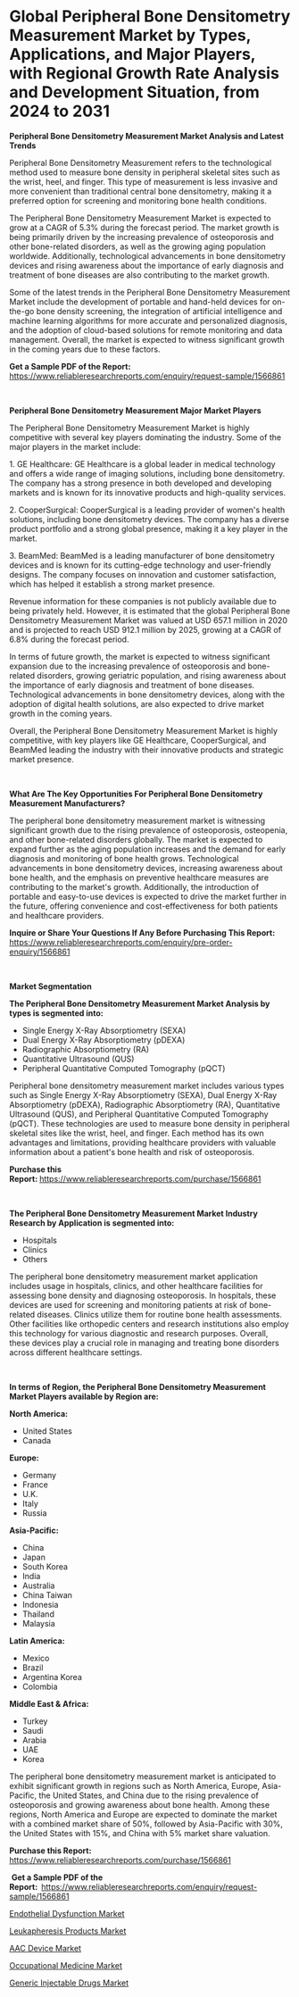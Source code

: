 <p><h1>Global Peripheral Bone Densitometry Measurement Market by Types, Applications, and Major Players, with Regional Growth Rate Analysis and Development Situation, from 2024 to 2031</h1></p><p><strong>Peripheral Bone Densitometry Measurement Market Analysis and Latest Trends</strong></p>
<p><p>Peripheral Bone Densitometry Measurement refers to the technological method used to measure bone density in peripheral skeletal sites such as the wrist, heel, and finger. This type of measurement is less invasive and more convenient than traditional central bone densitometry, making it a preferred option for screening and monitoring bone health conditions.</p><p>The Peripheral Bone Densitometry Measurement Market is expected to grow at a CAGR of 5.3% during the forecast period. The market growth is being primarily driven by the increasing prevalence of osteoporosis and other bone-related disorders, as well as the growing aging population worldwide. Additionally, technological advancements in bone densitometry devices and rising awareness about the importance of early diagnosis and treatment of bone diseases are also contributing to the market growth.</p><p>Some of the latest trends in the Peripheral Bone Densitometry Measurement Market include the development of portable and hand-held devices for on-the-go bone density screening, the integration of artificial intelligence and machine learning algorithms for more accurate and personalized diagnosis, and the adoption of cloud-based solutions for remote monitoring and data management. Overall, the market is expected to witness significant growth in the coming years due to these factors.</p></p>
<p><strong>Get a Sample PDF of the Report:&nbsp;</strong> <a href="https://www.reliableresearchreports.com/enquiry/request-sample/1566861">https://www.reliableresearchreports.com/enquiry/request-sample/1566861</a></p>
<p>&nbsp;</p>
<p><strong>Peripheral Bone Densitometry Measurement Major Market Players</strong></p>
<p><p>The Peripheral Bone Densitometry Measurement Market is highly competitive with several key players dominating the industry. Some of the major players in the market include:</p><p>1. GE Healthcare: GE Healthcare is a global leader in medical technology and offers a wide range of imaging solutions, including bone densitometry. The company has a strong presence in both developed and developing markets and is known for its innovative products and high-quality services.</p><p>2. CooperSurgical: CooperSurgical is a leading provider of women's health solutions, including bone densitometry devices. The company has a diverse product portfolio and a strong global presence, making it a key player in the market.</p><p>3. BeamMed: BeamMed is a leading manufacturer of bone densitometry devices and is known for its cutting-edge technology and user-friendly designs. The company focuses on innovation and customer satisfaction, which has helped it establish a strong market presence.</p><p>Revenue information for these companies is not publicly available due to being privately held. However, it is estimated that the global Peripheral Bone Densitometry Measurement Market was valued at USD 657.1 million in 2020 and is projected to reach USD 912.1 million by 2025, growing at a CAGR of 6.8% during the forecast period. </p><p>In terms of future growth, the market is expected to witness significant expansion due to the increasing prevalence of osteoporosis and bone-related disorders, growing geriatric population, and rising awareness about the importance of early diagnosis and treatment of bone diseases. Technological advancements in bone densitometry devices, along with the adoption of digital health solutions, are also expected to drive market growth in the coming years. </p><p>Overall, the Peripheral Bone Densitometry Measurement Market is highly competitive, with key players like GE Healthcare, CooperSurgical, and BeamMed leading the industry with their innovative products and strategic market presence.</p></p>
<p>&nbsp;</p>
<p><strong>What Are The Key Opportunities For Peripheral Bone Densitometry Measurement Manufacturers?</strong></p>
<p><p>The peripheral bone densitometry measurement market is witnessing significant growth due to the rising prevalence of osteoporosis, osteopenia, and other bone-related disorders globally. The market is expected to expand further as the aging population increases and the demand for early diagnosis and monitoring of bone health grows. Technological advancements in bone densitometry devices, increasing awareness about bone health, and the emphasis on preventive healthcare measures are contributing to the market's growth. Additionally, the introduction of portable and easy-to-use devices is expected to drive the market further in the future, offering convenience and cost-effectiveness for both patients and healthcare providers.</p></p>
<p><strong>Inquire or Share Your Questions If Any Before Purchasing This Report:</strong> <a href="https://www.reliableresearchreports.com/enquiry/pre-order-enquiry/1566861">https://www.reliableresearchreports.com/enquiry/pre-order-enquiry/1566861</a></p>
<p>&nbsp;</p>
<p><strong>Market Segmentation</strong></p>
<p><strong>The Peripheral Bone Densitometry Measurement Market Analysis by types is segmented into:</strong></p>
<p><ul><li>Single Energy X-Ray Absorptiometry (SEXA)</li><li>Dual Energy X-Ray Absorptiometry (pDEXA)</li><li>Radiographic Absorptiometry (RA)</li><li>Quantitative Ultrasound (QUS)</li><li>Peripheral Quantitative Computed Tomography (pQCT)</li></ul></p>
<p><p>Peripheral bone densitometry measurement market includes various types such as Single Energy X-Ray Absorptiometry (SEXA), Dual Energy X-Ray Absorptiometry (pDEXA), Radiographic Absorptiometry (RA), Quantitative Ultrasound (QUS), and Peripheral Quantitative Computed Tomography (pQCT). These technologies are used to measure bone density in peripheral skeletal sites like the wrist, heel, and finger. Each method has its own advantages and limitations, providing healthcare providers with valuable information about a patient's bone health and risk of osteoporosis.</p></p>
<p><strong>Purchase this Report:&nbsp;</strong><a href="https://www.reliableresearchreports.com/purchase/1566861">https://www.reliableresearchreports.com/purchase/1566861</a></p>
<p>&nbsp;</p>
<p><strong>The Peripheral Bone Densitometry Measurement Market Industry Research by Application is segmented into:</strong></p>
<p><ul><li>Hospitals</li><li>Clinics</li><li>Others</li></ul></p>
<p><p>The peripheral bone densitometry measurement market application includes usage in hospitals, clinics, and other healthcare facilities for assessing bone density and diagnosing osteoporosis. In hospitals, these devices are used for screening and monitoring patients at risk of bone-related diseases. Clinics utilize them for routine bone health assessments. Other facilities like orthopedic centers and research institutions also employ this technology for various diagnostic and research purposes. Overall, these devices play a crucial role in managing and treating bone disorders across different healthcare settings.</p></p>
<p>&nbsp;</p>
<p><strong>In terms of Region, the Peripheral Bone Densitometry Measurement Market Players available by Region are:</strong></p>
<p>
    <p> <strong> North America: </strong>
        <ul>
            <li>United States</li>
            <li>Canada</li>
        </ul>
        </p> 
    <p> <strong> Europe: </strong>
        <ul>
            <li>Germany</li>
            <li>France</li>
            <li>U.K.</li>
            <li>Italy</li>
            <li>Russia</li>
        </ul>
        </p> 
    <p> <strong> Asia-Pacific: </strong>
        <ul>
            <li>China</li>
            <li>Japan</li>
            <li>South Korea</li>
            <li>India</li>
            <li>Australia</li>
            <li>China Taiwan</li>
            <li>Indonesia</li>
            <li>Thailand</li>
            <li>Malaysia</li>
        </ul>
        </p> 
    <p> <strong> Latin America: </strong>
        <ul>
            <li>Mexico</li>
            <li>Brazil</li>
            <li>Argentina Korea</li>
            <li>Colombia</li>
        </ul>
        </p> 
    <p> <strong> Middle East & Africa: </strong>
        <ul>
            <li>Turkey</li>
            <li>Saudi</li>
            <li>Arabia</li>
            <li>UAE</li>
            <li>Korea</li>
        </ul>
    </p>
    </p>
<p><p>The peripheral bone densitometry measurement market is anticipated to exhibit significant growth in regions such as North America, Europe, Asia-Pacific, the United States, and China due to the rising prevalence of osteoporosis and growing awareness about bone health. Among these regions, North America and Europe are expected to dominate the market with a combined market share of 50%, followed by Asia-Pacific with 30%, the United States with 15%, and China with 5% market share valuation.</p></p>
<p><strong>Purchase this Report: </strong><a href="https://www.reliableresearchreports.com/purchase/1566861">https://www.reliableresearchreports.com/purchase/1566861</a></p>
<p>&nbsp;<strong>Get a Sample PDF of the Report:&nbsp;&nbsp;</strong><a href="https://www.reliableresearchreports.com/enquiry/request-sample/1566861">https://www.reliableresearchreports.com/enquiry/request-sample/1566861</a></p>
<p><strong></strong></p>
<p><p><a href="https://medium.com/p/7626a960e666/edit">Endothelial Dysfunction Market</a></p><p><a href="https://medium.com/p/b2bbe791852a/edit">Leukapheresis Products Market</a></p><p><a href="https://medium.com/p/b05b63a6f3b5/edit">AAC Device Market</a></p><p><a href="https://medium.com/p/0cebe969e259/edit">Occupational Medicine Market</a></p><p><a href="https://medium.com/p/016a404ed577/edit">Generic Injectable Drugs Market</a></p></p>